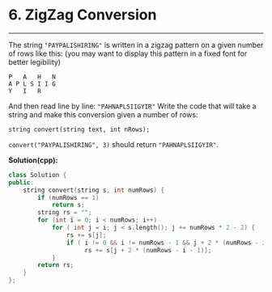 # 6. ZigZag Conversion

---

The string `"PAYPALISHIRING"` is written in a zigzag pattern on a given number of rows like this: (you may want to display this pattern in a fixed font for better legibility)

```
P   A   H   N
A P L S I I G
Y   I   R
```

And then read line by line: `"PAHNAPLSIIGYIR"`
Write the code that will take a string and make this conversion given a number of rows:

```
string convert(string text, int nRows);
```

`convert("PAYPALISHIRING", 3)` should return `"PAHNAPLSIIGYIR"`.

**Solution(cpp):**
```cpp
class Solution {
public:
    string convert(string s, int numRows) {
        if (numRows == 1)
            return s;
        string rs = "";
        for (int i = 0; i < numRows; i++)
            for ( int j = i; j < s.length(); j += numRows * 2 - 2) {
                rs += s[j];
                if ( i != 0 && i != numRows - 1 && j + 2 * (numRows - i - 1) < s.length())
                     rs += s[j + 2 * (numRows - i - 1)];
            }
        return rs;
    }
};
```